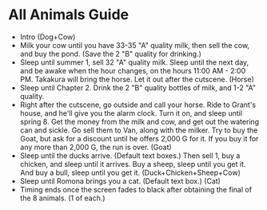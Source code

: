 # All Animals Guide

- Intro (Dog+Cow)
- Milk your cow until you have 33-35 "A" quality milk, then sell the cow, and buy the pond. (Save the 2 "B" quality for drinking.)
- Sleep until summer 1, sell 32 "A" quality milk. Sleep until the next day, and be awake when the hour changes, on the hours 
11:00 AM - 2:00 PM. Takakura will bring the horse. Let it out after the cutscene.
(Horse)
- Sleep until Chapter 2. Drink the 2 "B" quality bottles of milk, and 1-2 "A" quality.
- Right after the cutscene, go outside and call your horse. Ride to Grant's house, and he'll give you the alarm clock. Turn it 
on, and sleep until spring 8. Get the money from the milk and cow, and get out the watering can and sickle. Go sell them to 
Van, along with the milker. Try to buy the Goat, but ask for a discount until he offers 2,000 G for it. If you buy it for any more 
than 2,000 G, the run is over.
(Goat)
- Sleep until the ducks arrive. (Default text boxes.) Then sell 1, buy a chicken, and sleep until it arrives.
Buy a sheep, sleep until you get it. And buy a bull, sleep until you get it.
(Duck+Chicken+Sheep+Cow)
- Sleep until Romona brings you a cat. (Default text box.)
(Cat)
- Timing ends once the screen fades to black after obtaining the final of the 8 animals. (1 of each.)
